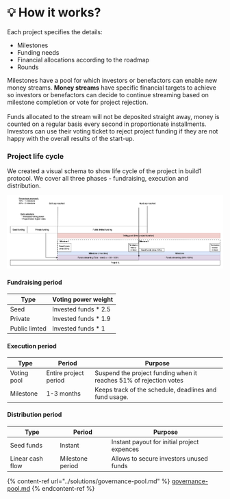 # 💡 How it works?

Each project specifies the details:

* Milestones
* Funding needs
* Financial allocations according to the roadmap
* Rounds

Milestones have a pool for which investors or benefactors can enable new money streams. **Money streams** have specific financial targets to achieve so investors or benefactors can decide to continue streaming based on milestone completion or vote for project rejection.\
\
Funds allocated to the stream will not be deposited straight away, money is counted on a regular basis every second in proportionate installments. Investors can use their voting ticket to reject project funding if they are not happy with the overall results of the start-up.

### Project life cycle&#x20;

We created a visual schema to show life cycle of the project in build1 protocol. We cover all three phases - fundraising, execution and distribution.

![Lifecycle of project in time](<../../.gitbook/assets/image (2).png>)

#### Fundraising period

| Type          | Voting power weight   |
| ------------- | --------------------- |
| Seed          | Invested funds \* 2.5 |
| Private       | Invested funds \* 1.9 |
| Public limted | Invested funds \* 1   |

#### Execution period

| Type        | Period                | Purpose                                                            |
| ----------- | --------------------- | ------------------------------------------------------------------ |
| Voting pool | Entire project period | Suspend the project funding when it reaches 51% of rejection votes |
| Milestone   | 1-3 months            | Keeps track of the schedule, deadlines and fund usage.             |

#### Distribution period

| Type             | Period           | Purpose                                     |
| ---------------- | ---------------- | ------------------------------------------- |
| Seed funds       | Instant          | Instant payout for initial project expences |
| Linear cash flow | Milestone period | Allows to secure investors unused funds     |

{% content-ref url="../solutions/governance-pool.md" %}
[governance-pool.md](../solutions/governance-pool.md)
{% endcontent-ref %}


